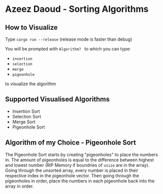 # Azeez Daoud - Sorting Algorithms

## How to Visualize
Type `cargo run --release` (release mode is faster than debug)

You will be prompted with `Algorithm? ` to which you can type:
- `insertion`
- `selection`
- `merge`
- `pigeonhole`

to visualize the algorithm
## Supported Visualised Algorithms
- Insertion Sort
- Selection Sort
- Merge Sort
- Pigeonhole Sort

## Algorithm of my Choice - Pigeonhole Sort
The Pigeonhole Sort starts by creating "pigeonholes" to place the numbers in. The amount of pigeonholes is equal to the difference between highest and lowest number (RIP Memory if boundries of `usize` are in the array). Going through the unsorted array, every number is placed in their respective index in the pigeonhole vector. Then going through the pigeonholes in order, place the numbers in each pigeonhole back into the array in order.  